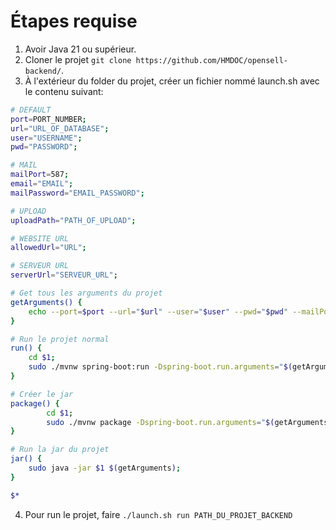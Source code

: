 # Étapes requise
1. Avoir Java 21 ou supérieur.
2. Cloner le projet `git clone https://github.com/HMDOC/opensell-backend/`.
3. À l'extérieur du folder du projet, créer un fichier nommé launch.sh avec le contenu suivant:
```sh
# DEFAULT
port=PORT_NUMBER;
url="URL_OF_DATABASE";
user="USERNAME";
pwd="PASSWORD";

# MAIL
mailPort=587;
email="EMAIL";
mailPassword="EMAIL_PASSWORD";

# UPLOAD
uploadPath="PATH_OF_UPLOAD";

# WEBSITE URL
allowedUrl="URL";

# SERVEUR URL
serverUrl="SERVEUR_URL";

# Get tous les arguments du projet
getArguments() {
	echo --port=$port --url="$url" --user="$user" --pwd="$pwd" --mailPort="$mailPort" --email="$email" --mailPassword="$mailPassword" --uploadPath="$uploadPath" --allowedUrl="$allowedUrl" --serverUrl="$serverUrl";
}

# Run le projet normal
run() {
	cd $1;
	sudo ./mvnw spring-boot:run -Dspring-boot.run.arguments="$(getArguments)";
}

# Créer le jar
package() {
        cd $1;
        sudo ./mvnw package -Dspring-boot.run.arguments="$(getArguments)";
}

# Run la jar du projet
jar() {
	sudo java -jar $1 $(getArguments);
}

$*


```
4. Pour run le projet, faire `./launch.sh run PATH_DU_PROJET_BACKEND`
